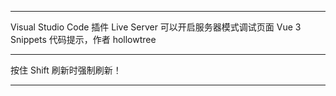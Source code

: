 ***
Visual Studio Code 插件 
    Live Server         可以开启服务器模式调试页面
    Vue 3 Snippets      代码提示，作者 hollowtree
***

按住 Shift 刷新时强制刷新！

***
